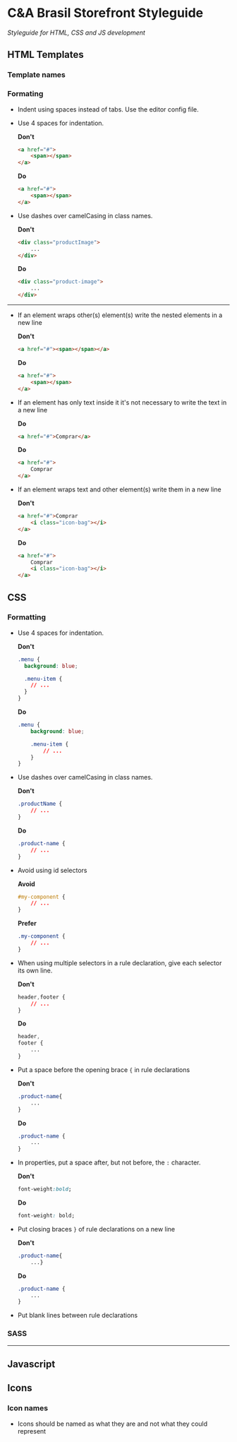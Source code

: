 # C&A Brasil Storefront Styleguide
*Styleguide for HTML, CSS and JS development*

## HTML Templates

### Template names

### Formating

* Indent using spaces instead of tabs. Use the editor config file.

* Use 4 spaces for indentation.

    **Don't**
    ```html
    <a href="#">
        <span></span>
    </a>
    ```

    **Do**
    ```html
    <a href="#">
        <span></span>
    </a>
    ```

* Use dashes over camelCasing in class names.

    **Don't**
    ```html
    <div class="productImage">
        ...
    </div>
    ```

    **Do**
    ```html
    <div class="product-image">
        ...
    </div>
    ```
***

* If an element wraps other(s) element(s) write the nested elements in a new line

    **Don't**
    ```html
    <a href="#"><span></span></a>
    ```

    **Do**
    ```html
    <a href="#">
        <span></span>
    </a>
    ```

* If an element has only text inside it it's not necessary to write the text in a new line

    **Do**
    ```html
    <a href="#">Comprar</a>
    ```

    **Do**
    ```html
    <a href="#">
        Comprar
    </a>
    ```

* If an element wraps text and other element(s) write them in a new line

    **Don't**
    ```html
    <a href="#">Comprar
        <i class="icon-bag"></i>
    </a>
    ```

    **Do**
    ```html
    <a href="#">
        Comprar
        <i class="icon-bag"></i>
    </a>
    ```

## CSS

### Formatting

* Use 4 spaces for indentation.

    **Don't**
    ```css
    .menu {
      background: blue;

      .menu-item {
        // ...
      }
    }
    ```

    **Do**
    ```css
    .menu {
        background: blue;

        .menu-item {
            // ...
        }
    }
    ```

* Use dashes over camelCasing in class names.

    **Don't**
    ```css
    .productName {
        // ...
    }
    ```

    **Do**
    ```css
    .product-name {
        // ...
    }
    ```

* Avoid using id selectors

    **Avoid**
    ```css
    #my-component {
        // ...
    }
    ```
    **Prefer**
    ```css
    .my-component {
        // ...
    }
    ```

* When using multiple selectors in a rule declaration, give each selector its own line.

    **Don't**
    ```css
    header,footer {
        // ...
    }
    ```

    **Do**
    ```css
    header,
    footer {
        ...
    }
    ```

* Put a space before the opening brace `{` in rule declarations

    **Don't**
    ```css
    .product-name{
        ...
    }
    ```

    **Do**
    ```css
    .product-name {
        ...
    }
    ```

* In properties, put a space after, but not before, the `:` character.
    
    **Don't**
    ```css
    font-weight:bold;
    ```

    **Do**
    ```css
    font-weight: bold;
    ```

* Put closing braces `}` of rule declarations on a new line

    **Don't**
    ```css
    .product-name{
        ...}
    ```

    **Do**
    ```css
    .product-name {
        ...
    }
    ```

* Put blank lines between rule declarations



### SASS


***

## Javascript


## Icons

### Icon names

* Icons should be named as what they are and not what they could represent

